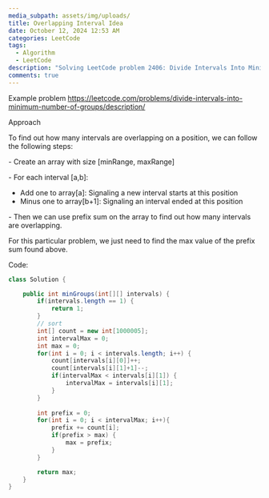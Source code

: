 ```yaml
---
media_subpath: assets/img/uploads/
title: Overlapping Interval Idea
date: October 12, 2024 12:53 AM
categories: LeetCode
tags:
  - Algorithm
  - LeetCode
description: "Solving LeetCode problem 2406: Divide Intervals Into Minimum Number of Groups"
comments: true
---
```

Example problem
https://leetcode.com/problems/divide-intervals-into-minimum-number-of-groups/description/

Approach

To find out how many intervals are overlapping on a position, we can follow the following steps:

\- Create an array with size \[minRange, maxRange]

\- For each interval \[a,b]:

* Add one to array\[a]: Signaling a new interval starts at this position
* Minus one to array\[b+1]: Signaling an interval ended at this position

\- Then we can use prefix sum on the array to find out how many intervals are overlapping.

For this particular problem, we just need to find the max value of the prefix sum found above.

Code:
```java
class Solution {

    public int minGroups(int[][] intervals) {
        if(intervals.length == 1) {
            return 1;
        }
        // sort
        int[] count = new int[1000005];
        int intervalMax = 0;
        int max = 0;
        for(int i = 0; i < intervals.length; i++) {
            count[intervals[i][0]]++;
            count[intervals[i][1]+1]--;
            if(intervalMax < intervals[i][1]) {
                intervalMax = intervals[i][1];
            }
        }
        
        int prefix = 0;
        for(int i = 0; i < intervalMax; i++){
            prefix += count[i];
            if(prefix > max) {
                max = prefix;
            }
        }

        return max;
    }
}
```
